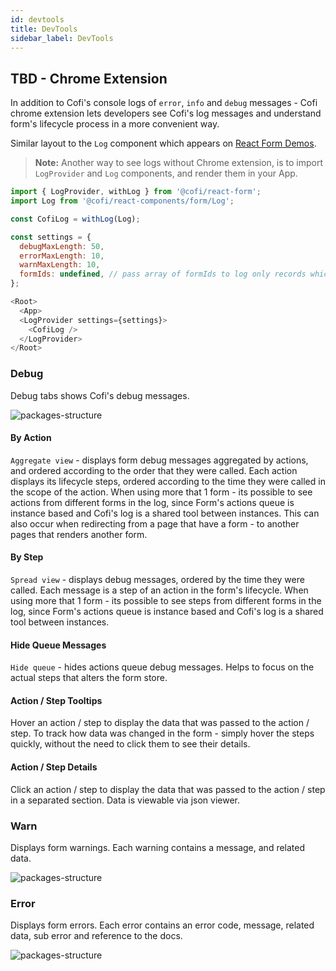 ```yaml
---
id: devtools
title: DevTools
sidebar_label: DevTools
---
```


## TBD - Chrome Extension

In addition to Cofi's console logs of `error`, `info` and `debug` messages - Cofi chrome extension
lets developers see Cofi's log messages and understand form's lifecycle process in a more convenient way.

Similar layout to the `Log` component which appears on [React Form Demos](https://galhavivi.github.io/cofi/demo-react-form.html).

> **Note:** Another way to see logs without Chrome extension, is to import `LogProvider` and `Log` components,
and render them in your App.
```javascript
import { LogProvider, withLog } from '@cofi/react-form';
import Log from '@cofi/react-components/form/Log';

const CofiLog = withLog(Log);

const settings = { 
  debugMaxLength: 50, 
  errorMaxLength: 10, 
  warnMaxLength: 10,
  formIds: undefined, // pass array of formIds to log only records which belongs to them
};

<Root>
  <App>
  <LogProvider settings={settings}>
    <CofiLog />
  </LogProvider>
</Root>
```

### Debug

Debug tabs shows Cofi's debug messages.

![packages-structure](assets/devtools-debug-v1.0.0.png)

#### By Action

`Aggregate view` - displays form debug messages aggregated by actions, and ordered according to the order that they were called.
Each action displays its lifecycle steps, ordered according to the time they were called in the scope of the action.
When using more that 1 form - its possible to see actions from different forms in the log, since Form's actions queue is instance based
and Cofi's log is a shared tool between instances.
This can also occur when redirecting from a page that have a form - to another pages that renders another form.

#### By Step

`Spread view` - displays debug messages, ordered by the time they were called. 
Each message is a step of an action in the form's lifecycle.
When using more that 1 form - its possible to see steps from different forms in the log, since Form's actions queue is instance based
and Cofi's log is a shared tool between instances.

#### Hide Queue Messages

`Hide queue` - hides actions queue debug messages. Helps to focus on the actual steps that alters the form store.

#### Action / Step Tooltips

Hover an action / step to display the data that was passed to the action / step.
To track how data was changed in the form - simply hover the steps quickly, without the need
to click them to see their details.

#### Action / Step Details

Click an action / step to display the data that was passed to the action / step in a separated section.
Data is viewable via json viewer.

### Warn

Displays form warnings. Each warning contains a message, and related data.

![packages-structure](assets/devtools-warn-v1.0.0.png)

### Error

Displays form errors. Each error contains an error code, message, related data, sub error and reference to the docs.

![packages-structure](assets/devtools-error-v1.0.0.png)
